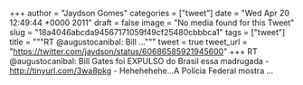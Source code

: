 
+++
author = "Jaydson Gomes"
categories = ["tweet"]
date = "Wed Apr 20 12:49:44 +0000 2011"
draft = false
image = "No media found for this Tweet"
slug = "18a4046abcda94567171059f49cf25480cbbbca1"
tags = ["tweet"]
title = """RT @augustocanibal: Bill ..."""
tweet = true
tweet_url = "https://twitter.com/jaydson/status/60686585921945600"
+++
RT @augustocanibal: Bill Gates foi EXPULSO do Brasil essa madrugada - http://tinyurl.com/3wa8pkg - Hehehehehe...A Polícia Federal mostra ...
